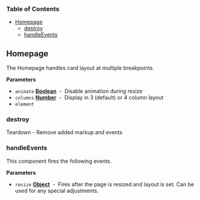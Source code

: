 <!-- Generated by documentation.js. Update this documentation by updating the source code. -->

### Table of Contents

-   [Homepage](#homepage)
    -   [destroy](#destroy)
    -   [handleEvents](#handleevents)

## Homepage

The Homepage handles card layout at multiple breakpoints.

**Parameters**

-   `animate` **[Boolean](https://developer.mozilla.org/en-US/docs/Web/JavaScript/Reference/Global_Objects/Boolean)**  -  Disable animation during resize
-   `columns` **[Number](https://developer.mozilla.org/en-US/docs/Web/JavaScript/Reference/Global_Objects/Number)**  -  Display in 3 (default) or 4 column layout
-   `element`  

### destroy

Teardown - Remove added markup and events

### handleEvents

This component fires the following events.

**Parameters**

-   `resize` **[Object](https://developer.mozilla.org/en-US/docs/Web/JavaScript/Reference/Global_Objects/Object)**  -  Fires after the page is resized and layout is set. Can be used for any special adjustments.
